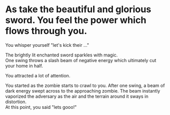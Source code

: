 # As take the beautiful and glorious sword. You feel the power which flows through you.

You whisper yourself "let's kick their ..."

The brightly lit enchanted sword sparkles with magic.  
One swing throws a slash beam of negative energy which ultimately cut your home in half.

You attracted a lot of attention. 

You started as the zombie starts to crawl to you. After one swing, a beam of dark energy swept across to the approaching zombie.
The beam instantly vaporized the adversary as the air and the terrain around it sways in distortion.  
At this point, you said "lets gooo!"

